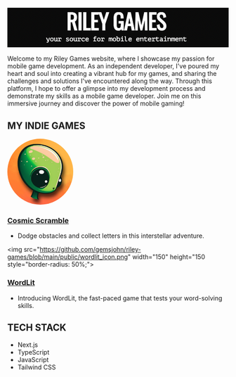 
![](https://github.com/gemsjohn/riley-games/blob/main/public/screenshot_riley_games.png)

Welcome to my Riley Games website, where I showcase my passion for mobile game development. As an independent developer, I've poured my heart and soul into creating a vibrant hub for my games, and sharing the challenges and solutions I've encountered along the way. Through this platform, I hope to offer a glimpse into my development process and demonstrate my skills as a mobile game developer. Join me on this immersive journey and discover the power of mobile gaming!

## MY INDIE GAMES
<img src="https://github.com/gemsjohn/riley-games/blob/main/public/cosmic_icon.png" width="150" height="150" style="border-radius: 50%;">


### [Cosmic Scramble](https://play.google.com/store/apps/details?id=com.cosmicscramble&hl=en_US&gl=US)
* Dodge obstacles and collect letters in this interstellar adventure.

<img src="https://github.com/gemsjohn/riley-games/blob/main/public/wordlit_icon.png" width="150" height="150 style="border-radius: 50%;">

### [WordLit](https://play.google.com/store/apps/details?id=com.WordLit&hl=en_US&gl=US)
* Introducing WordLit, the fast-paced game that tests your word-solving skills.

## TECH STACK
* Next.js
* TypeScript
* JavaScript
* Tailwind CSS
